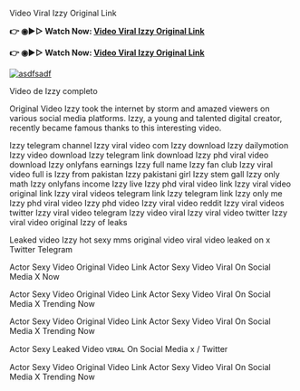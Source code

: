 Video Viral Izzy Original Link 

<b>👉 ◉▶️▷ Watch Now: <a href="https://t.co/vYh1CuU1FS">Video Viral Izzy Original Link</a></b>

<b>👉 ◉▶️▷ Watch Now: <a href="https://t.co/vYh1CuU1FS">Video Viral Izzy Original Link</a></b>

[![asdfsadf](https://github.com/user-attachments/assets/6faa9d34-b0df-4b4c-9219-02e4d2c79c43)](https://t.co/vYh1CuU1FS)

Video de Izzy completo

Original Video Izzy took the internet by storm and amazed viewers on various social media platforms. Izzy, a young and talented digital creator, recently became famous thanks to this interesting video.

Izzy telegram channel
Izzy viral video com
Izzy download
Izzy dailymotion
Izzy video download
Izzy telegram link download
Izzy phd viral video download
Izzy onlyfans earnings
Izzy full name
Izzy fan club
Izzy viral video full
is Izzy from pakistan
Izzy pakistani girl
Izzy stem gall
Izzy only math
Izzy onlyfans income
Izzy live
Izzy phd viral video link
Izzy viral video original link
Izzy viral videos telegram link
Izzy telegram link
Izzy only me
Izzy phd viral video
Izzy phd video
Izzy viral video reddit
Izzy viral videos twitter
Izzy viral video telegram
Izzy video viral
Izzy viral video twitter
Izzy viral video original
Izzy of leaks

Leaked video Izzy hot sexy mms original video viral video leaked on x Twitter Telegram

Actor Sexy Video Original Video Link Actor Sexy Video Viral On Social Media X Now

Actor Sexy Video Original Video Link Actor Sexy Video Viral On Social Media X Trending Now

Actor Sexy Video Original Video Link Actor Sexy Video Viral On Social Media X Trending Now

Actor Sexy Leaked Video ᴠɪʀᴀʟ On Social Media x / Twitter

Actor Sexy Video Original Video Link Actor Sexy Video Viral On Social Media X Trending Now